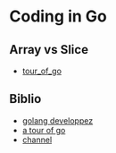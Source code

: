 # Coding in Go

## Array vs Slice

- [tour_of_go](https://blog.golang.org/slices-intro#:~:text=Unlike%20an%20array%20type%2C%20a%20slice%20type%20has%20no%20specified%20length.&text=where%20T%20stands%20for%20the,that%20refers%20to%20that%20array.)

## Biblio
- [golang developpez](https://go.developpez.com/tutoriels/go-par-l-exemple/#LI)
- [a tour of go](https://tour.golang.org/welcome/1)
- [channel](https://stackoverflow.com/questions/19992334/how-to-listen-to-n-channels-dynamic-select-statement)
